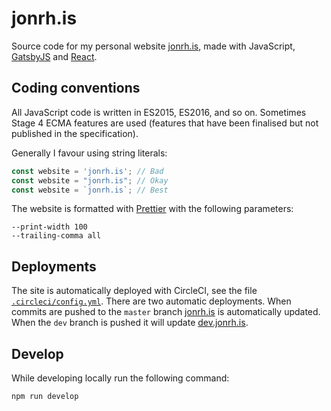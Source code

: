 # jonrh.is
Source code for my personal website [jonrh.is](https://jonrh.is), made with JavaScript, [GatsbyJS](https://www.gatsbyjs.org/) and [React](https://reactjs.org/).

## Coding conventions
All JavaScript code is written in ES2015, ES2016, and so on. Sometimes Stage 4 ECMA features are used (features that have been finalised but not published in the specification).

Generally I favour using string literals:

```javascript
const website = 'jonrh.is'; // Bad
const website = "jonrh.is"; // Okay
const website = `jonrh.is`; // Best
```

The website is formatted with [Prettier](https://github.com/prettier/prettier) with the following parameters:

```
--print-width 100
--trailing-comma all
```

## Deployments
The site is automatically deployed with CircleCI, see the file [`.circleci/config.yml`](./.circleci/config.yml). There are two automatic deployments. When commits are pushed to the `master` branch [jonrh.is](https://jonrh.is) is automatically updated. When the `dev` branch is pushed it will update [dev.jonrh.is](https://dev.jonrh.is).

## Develop
While developing locally run the following command:

```
npm run develop
```